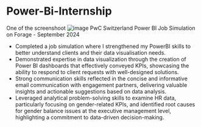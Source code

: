 # Power-Bi-Internship
One of the screenshoot
![image](https://github.com/user-attachments/assets/8cc4f184-832c-4dff-9c03-30b00517d161)
PwC Switzerland Power BI Job Simulation on Forage - September 2024


 * Completed a job simulation where I strengthened my PowerBI skills to better
   understand clients and their data visualisation needs.
 * Demonstrated expertise in data visualization through the creation of Power BI
   dashboards that effectively conveyed KPIs, showcasing the ability to respond
   to client requests with well-designed solutions.
 * Strong communication skills reflected in the concise and informative email
   communication with engagement partners, delivering valuable insights and
   actionable suggestions based on data analysis.
 * Leveraged analytical problem-solving skills to examine HR data, particularly
   focusing on gender-related KPIs, and identified root causes for gender
   balance issues at the executive management level, highlighting a commitment
   to data-driven decision-making.
